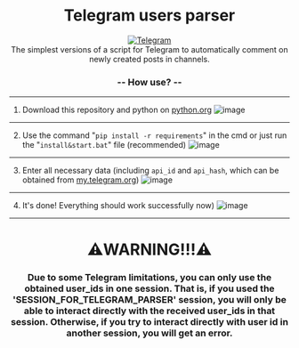 <h1>
  <div align="center">
    Telegram users parser
  </div>
</h1>

<div align="center">
  <a href="https://t.me/Neiro_a1">
    <img src="https://img.shields.io/badge/*channel*-Telegram-blue" alt="Telegram"/>
  </a>
</div>
<div align="center">
  The simplest versions of a script for Telegram to automatically comment on newly created posts in channels.
</div>
<div align="center">
  <h3>
    -- How use? --
  </h3>
</div>

---

1. Download this repository and python on [python.org](https://python.org)
![image](https://github.com/delefault/Telegram-parser/assets/78411508/5505f858-c2f4-41de-9315-6b5a0bbea6f1)
---
2. Use the command "`pip install -r requirements`" in the cmd or just run the "`install&start.bat`" file (recommended)
![image](https://github.com/delefault/Telegram-parser/assets/78411508/0f497f0c-5425-4889-bc98-7b455ce152b1)
---
3. Enter all necessary data (including `api_id` and `api_hash`, which can be obtained from [my.telegram.org](https://my.telegram.org/auth))
![image](https://github.com/delefault/Telegram-parser/assets/78411508/d4745f6f-09f4-431c-b78a-cf16eedef31f)
---
4. It's done! Everything should work successfully now)
![image](https://github.com/delefault/Telegram-parser/assets/78411508/da9eba4a-4574-4e6c-996e-05f46eca7e5a)
---
<h1>
  <div align="center">
    ⚠️WARNING!!!⚠️
  </div>
</h1>
<div align="center">
  <h3>
Due to some Telegram limitations, you can only use the obtained user_ids in one session. That is, if you used the 'SESSION_FOR_TELEGRAM_PARSER' session, you will only be able to interact directly with the received user_ids in that session. Otherwise, if you try to interact directly with user id in another session, you will get an error.
  </h3>
</div>
